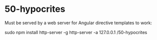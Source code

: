 # 50-hypocrites

Must be served by a web server for Angular directive templates to work:

sudo npm install http-server -g
http-server -a 127.0.0.1 <full-path>/50-hypocrites